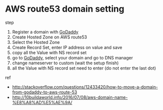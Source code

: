 # AWS route53 domain setting

step

1. Register a domain with [GoDaddy][GoDaddy]
2. Create Hosted Zone on AWS route53
3. Select the Hosted Zone
4. Create Record Set, enter IP address on value and save
5. copy all the Value with NS record set
6. go to [GoDaddy][GoDaddy], select your domain and go to DNS manager
7. change nameserver to custom (wait the setup finish)
8. all the Value with NS record set need to enter (do not enter the last dot)

ref

- http://stackoverflow.com/questions/12433420/how-to-move-a-domain-from-godaddy-to-aws-route-53
- http://10buildaworld.info/2016/07/08/aws-domain-name-%E8%A8%AD%E5%AE%9A/

[GoDaddy]: https://tw.godaddy.com/

